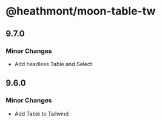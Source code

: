 # @heathmont/moon-table-tw

## 9.7.0

### Minor Changes

- Add headless Table and Select

## 9.6.0

### Minor Changes

- Add Table to Tailwind
